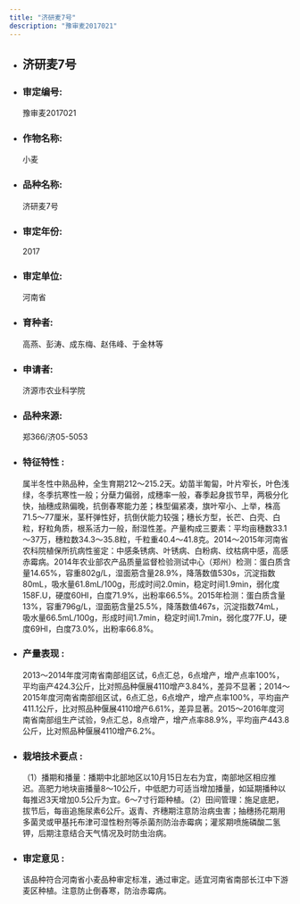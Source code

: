 ```yaml
---
title: "济研麦7号"
description: "豫审麦2017021"
---
```

* ## 济研麦7号
* ###  审定编号:  
   豫审麦2017021

*  ### 作物名称:  
   小麦

*   ###  品种名称: 
    济研麦7号

*   ### 审定年份: 
    2017

*   ### 审定单位:  
    河南省

*   ### 育种者:  
    高燕、彭涛、成东梅、赵伟峰、于金林等

*   ### 申请者:  
    济源市农业科学院

*   ### 品种来源:  
    郑366/济05-5053

*   ### 特征特性 : 
    属半冬性中熟品种，全生育期212～215.2天。幼苗半匍匐，叶片窄长，叶色浅绿，冬季抗寒性一般；分蘖力偏弱，成穗率一般，春季起身拔节早，两极分化快，抽穗成熟偏晚，抗倒春寒能力差；株型偏紧凑，旗叶窄小、上举，株高71.5～77厘米，茎秆弹性好，抗倒伏能力较强；穗长方型，长芒、白壳、白粒，籽粒角质，根系活力一般，耐湿性差。产量构成三要素：平均亩穗数33.1～37万，穗粒数34.3～35.8粒，千粒重40.4～41.8克。2014～2015年河南省农科院植保所抗病性鉴定：中感条锈病、叶锈病、白粉病、纹枯病中感，高感赤霉病。2014年农业部农产品质量监督检验测试中心（郑州）检测：蛋白质含量14.65%，容重802g/L，湿面筋含量28.9%，降落数值530s，沉淀指数80mL，吸水量61.8mL/100g，形成时间2.0min，稳定时间1.9min，弱化度158F.U，硬度60HI，白度71.9%，出粉率66.5%。2015年检测：蛋白质含量13%，容重796g/L，湿面筋含量25.5%，降落数值467s，沉淀指数74mL，吸水量66.5mL/100g，形成时间1.7min，稳定时间1.7min，弱化度77F.U，硬度69HI，白度73.0%，出粉率66.8%。

*   ### 产量表现 : 
    2013～2014年度河南省南部组区试，6点汇总，6点增产，增产点率100%，平均亩产424.3公斤，比对照品种偃展4110增产3.84%，差异不显著；2014～2015年度河南省南部组区试，6点汇总，6点增产，增产点率100%，平均亩产411.1公斤，比对照品种偃展4110增产6.61%，差异显著。2015～2016年度河南省南部组生产试验，9点汇总，8点增产，增产点率88.9%，平均亩产443.8公斤，比对照品种偃展4110增产6.2%。

*   ### 栽培技术要点 : 
    （1）播期和播量：播期中北部地区以10月15日左右为宜，南部地区相应推迟。高肥力地块亩播量8～10公斤，中低肥力可适当增加播量，如延期播种以每推迟3天增加0.5公斤为宜。6～7寸行距种植。（2）田间管理：施足底肥，拔节后，每亩追施尿素6公斤。返青、齐穗期注意防治病虫害；抽穗扬花期用多菌灵或甲基托布津可湿性粉剂等杀菌剂防治赤霉病；灌浆期喷施磷酸二氢钾，后期注意结合天气情况及时防虫治病。

*   ### 审定意见 : 
    该品种符合河南省小麦品种审定标准，通过审定。适宜河南省南部长江中下游麦区种植。注意防止倒春寒，防治赤霉病。
